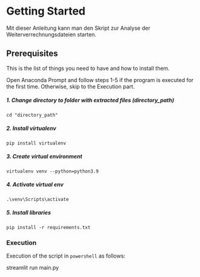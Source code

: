 # Getting Started

Mit dieser Anleitung kann man den Skript zur Analyse der Weiterverrechnungsdateien starten.

## Prerequisites
This is the list of things you need to have and how to install them.

Open Anaconda Prompt and follow steps 1-5 if the program is executed for the first time. Otherwise,
skip to the Execution part.

##### 1. Change directory to folder with extracted files (directory_path) 
```
cd "directory_path"
```
##### 2. Install virtualenv
```
pip install virtualenv
```
##### 3. Create virtual environment
```
virtualenv venv --python=python3.9
```
##### 4. Activate virtual env
```
.\venv\Scripts\activate
```
##### 5. Install libraries
```
pip install -r requirements.txt
```

### Execution
Execution of the script in `powershell` as follows:

streamlit run main.py

